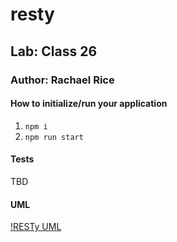 # resty

## Lab: Class 26

### Author: Rachael Rice

#### How to initialize/run your application

1. `npm i`
2. `npm run start`

#### Tests

TBD

#### UML

[!RESTy UML](./resty-uml.png)